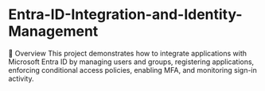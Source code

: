 # Entra-ID-Integration-and-Identity-Management
🧠 Overview  This project demonstrates how to integrate applications with Microsoft Entra ID by managing users and groups, registering applications, enforcing conditional access policies, enabling MFA, and monitoring sign-in activity.
